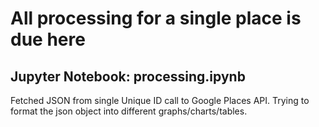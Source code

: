 # All processing for a single place is due here

## Jupyter Notebook: processing.ipynb
Fetched JSON from single Unique ID call to Google Places API. Trying to format the json object into different graphs/charts/tables.
